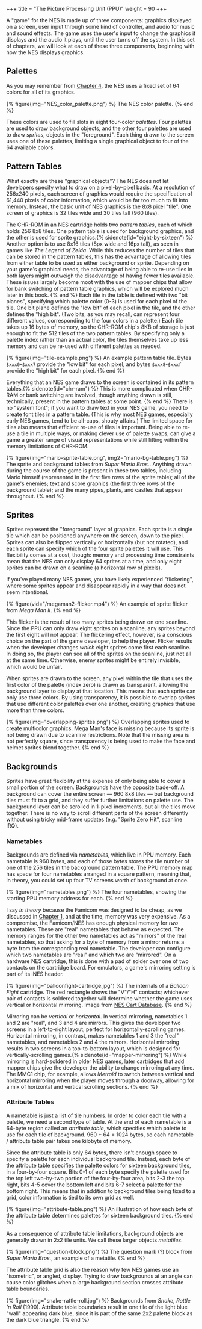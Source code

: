 +++
title = "The Picture Processing Unit (PPU)"
weight = 90
+++

A "game" for the NES is made up of three components: graphics displayed on a screen, user input
through some kind of controller, and audio for music and sound effects. The game uses the
user's input to change the graphics it displays and the audio it plays, until the user
turns off the system. In this set of chapters, we will look at each of these three components,
beginning with how the NES displays graphics.

## Palettes

As you may remember from [Chapter 4](@/book/04-hardwareoverview/index.md), the NES
uses a fixed set of 64 colors for all of its graphics.

{% figure(img="NES_color_palette.png") %}
The NES color palette.
{% end %}

These colors are used to fill slots in eight four-color _palettes_. Four palettes are
used to draw background objects, and the other four palettes are used to draw _sprites_,
objects in the "foreground". Each thing drawn to the screen uses one of these palettes,
limiting a single graphical object to four of the 64 available colors.

## Pattern Tables

What exactly are these "graphical objects"? The NES does not let developers specify what to draw
on a pixel-by-pixel basis. At a resolution of 256x240 pixels, each screen of graphics would require
the specification of 61,440 pixels of color information, which would be far too much to fit into
memory. Instead, the basic unit of NES graphics is the 8x8 pixel "tile". One screen of graphics
is 32 tiles wide and 30 tiles tall (960 tiles).

The CHR-ROM in an NES cartridge holds two _pattern tables_, each of which holds 256
8x8 tiles. One pattern table is used for background graphics, and the other is used for sprite
graphics.{% sidenote(id="eight-by-sixteen") %}
Another option is to use 8x16 tiles (8px wide and 16px tall), as seen in games like
_The Legend of Zelda_. While this reduces the number of tiles that can be
stored in the pattern tables, this has the advantage of allowing tiles from either
table to be used as either background or sprite. Depending on your game's graphical
needs, the advantage of being able to re-use tiles in both layers might outweigh the
disadvantage of having fewer tiles available.\
These issues largely become moot with the use of mapper chips that allow for bank switching
of pattern table graphics, which will be explored much later in this book.
{% end %} Each tile in the table is defined with two "bit planes", specifying which palette color (0-3)
is used for each pixel of the tile. One bit plane defines the "low bit" of each pixel in the
tile, and the other defines the "high bit". (Two bits, as you may recall, can represent four
different values, corresponding to the four colors in a palette.) Each tile takes up 16 bytes
of memory, so the CHR-ROM chip's 8KB of storage is just enough to fit the 512 tiles of the
two pattern tables. By specifying only a palette index rather than an actual color,
the tiles themselves take up less memory and can be re-used with different palettes
as needed.

{% figure(img="tile-example.png") %}
An example pattern table tile. Bytes `$xxx0`-`$xxx7` provide the "low bit" for each
pixel, and bytes `$xxx8`-`$xxxf` provide the "high bit" for each pixel.
{% end %}

Everything that an NES game draws to the screen is contained in its pattern tables.{%
sidenote(id="chr-ram") %}
This is more complicated when CHR-RAM or bank switching are involved, though anything
drawn is still, technically, present in the pattern tables at some point.
{% end %} There is no "system font"; if you want to draw text in your NES game, you need to
create font tiles in a pattern table. (This is why most NES games, especially
early NES games, tend to be all-caps, shouty affairs.) The limited space for tiles
also means that efficient re-use of tiles is important. Being able to re-use a tile
in multiple ways, or making clever use of palette swaps, can give a game a greater
range of visual representations while still fitting within the memory limitations of
CHR-ROM.

{% figure(img="mario-sprite-table.png", img2="mario-bg-table.png") %}
The sprite and background tables from _Super Mario Bros._. Anything drawn
during the course of the game is present in these two tables, including Mario himself
(represented in the first five rows of the sprite table); all of the game's enemies;
text and score graphics (the first three rows of the background table); and the
many pipes, plants, and castles that appear throughout.
{% end %}

## Sprites

Sprites represent the "foreground" layer of graphics. Each sprite is a single tile which
can be positioned anywhere on the screen, down to the pixel. Sprites can also be flipped
vertically or horizontally (but not rotated), and each sprite can specify which of the
four sprite palettes it will use. This flexibility comes at a cost, though: memory
and processing time constraints mean that the NES can only display 64 sprites at a time,
and only eight sprites can be drawn on a scanline (a horizontal row of pixels).

If you've played many NES games, you have likely experienced "flickering", where
some sprites appear and disappear rapidly in a way that does not seem intentional.

{% figure(vid="/megaman2-flicker.mp4") %}
An example of sprite flicker from _Mega Man II_.
{% end %}

This flicker is the result of too many sprites being drawn on one scanline. Since
the PPU can only draw eight sprites on a scanline, any sprites beyond the first
eight will not appear. The flickering effect, however, is a conscious choice on the
part of the game developer, to help the player. Flicker results when the developer
changes _which_ eight sprites come first each scanline. In doing so, the player can see
all of the sprites on the scanline, just not all at the same time. Otherwise, enemy
sprites might be entirely invisible, which would be unfair.

When sprites are drawn to the screen, any pixel within the tile that uses the first color
of the palette (index zero) is drawn as transparent, allowing the background layer to display
at that location. This means that each sprite can only use three colors. By using
transparency, it is possible to overlap sprites that use different color palettes
over one another, creating graphics that use more than three colors.

{% figure(img="overlapping-sprites.png") %}
Overlapping sprites used to create multicolor graphics. Mega Man's face is
missing because its sprite is not being drawn due to scanline restrictions. Note that
the missing area is not perfectly square, since transparency is being used to make
the face and helmet sprites blend together.
{% end %}

## Backgrounds

Sprites have great flexibility at the expense of only being able to cover a small
portion of the screen. Backgrounds have the opposite trade-off. A background
can cover the entire screen &mdash; 960 8x8 tiles &mdash; but background tiles
must fit to a grid, and they suffer further limitations on palette use. The background
layer can be scrolled in 1-pixel increments, but all the tiles move together.
There is no way to scroll different parts of the screen differently without
using tricky mid-frame updates (e.g. "Sprite Zero Hit", scanline IRQ).

### Nametables

Backgrounds are defined via _nametables_, which live in PPU memory.
Each nametable is 960 bytes, and each of those bytes stores the tile number
of one of the 256 tiles in the background pattern table. The PPU memory map has
space for four nametables arranged in a square pattern, meaning that, in theory,
you could set up four TV screens worth of background at once.

{% figure(img="nametables.png") %}
The four nametables, showing the starting PPU memory address for each.
{% end %}

I say _in theory_ because the Famicom was designed to be cheap, as we
discussed in [Chapter 1](@/book/01-briefhistory/index.md), and at
the time, memory was very expensive. As a compromise, the Famicom/NES has
enough physical memory for _two_ nametables. These are "real"
nametables that behave as expected. The memory ranges for the other
two nametables act as "mirrors" of the real nametables, so that
asking for a byte of memory from a mirror returns a byte from the corresponding
real nametable. The developer can configure which two nametables are "real"
and which two are "mirrored". On a hardware NES cartridge, this is done
with a pad of solder over one of two contacts on the cartridge board.
For emulators, a game's mirroring setting is part of its iNES header.

{% figure(img="balloonfight-cartridge.jpg") %}
The internals of a _Balloon Fight_ cartridge. The red rectangle shows the
"V"/"H" contacts; whichever pair of contacts is soldered together will determine
whether the game uses vertical or horizontal mirroring. Image from
[NES Cart Database](http://bootgod.dyndns.org:7777).
{% end %}

Mirroring can be _vertical_ or _horizontal_. In vertical mirroring,
nametables 1 and 2 are "real", and 3 and 4 are mirrors. This gives the developer
two screens in a left-to-right layout, perfect for horizontally-scrolling
games. Horizontal mirroring, in contrast, makes nametables 1 and 3 the
"real" nametables, and nametables 2 and 4 the mirrors. Horizontal mirroring
results in two screens in a top-to-bottom layout, which is designed for
vertically-scrolling games.{% sidenote(id="mapper-mirroring") %}
While mirroring is hard-soldered in older NES games, later cartridges
that add mapper chips give the developer the ability to change mirroring
at any time. The MMC1 chip, for example, allows _Metroid_ to
switch between vertical and horizontal mirroring when the player
moves through a doorway, allowing for a mix of horizontal
and vertical scrolling sections.
{% end %}

### Attribute Tables

A nametable is just a list of tile numbers. In order to color each tile with
a palette, we need a second type of table. At the end of each nametable is
a 64-byte region called an _attribute table_, which specifies which
palette to use for each tile of background. 960 + 64 = 1024 bytes, so each
nametable / attribute table pair takes one kilobyte of memory.

Since the attribute table is only 64 bytes, there isn't enough space to
specify a palette for each individual background tile. Instead, each
byte of the attribute table specifies the palette colors for sixteen
background tiles, in a four-by-four square. Bits 0-1 of each byte
specify the palette used for the top left two-by-two portion of the
four-by-four area, bits 2-3 the top right, bits 4-5 cover the bottom
left and bits 6-7 select a palette for the bottom right. This means
that in addition to background tiles being fixed to a grid, color
information is tied to its own grid as well.

{% figure(img="attribute-table.png") %}
An illustration of how each byte of the attribute table determines
palettes for sixteen background tiles.
{% end %}

As a consequence of attribute table limitations, background objects
are generally drawn in 2x2 tile units. We call these larger objects
_metatiles_.

{% figure(img="question-block.png") %}
The question mark (?) block from _Super Mario Bros._, an
example of a metatile.
{% end %}

The attribute table grid is also the reason why few NES games use
an "isometric", or angled, display. Trying to draw backgrounds at
an angle can cause color glitches when a large background section
crosses attribute table boundaries.

{% figure(img="snake-rattle-roll.jpg") %}
Backgrounds from _Snake, Rattle 'n Roll_ (1990). Attribute
table boundaries result in one tile of the light blue "wall"
appearing dark blue, since it is part of the same 2x2 palette
block as the dark blue triangle.
{% end %}
